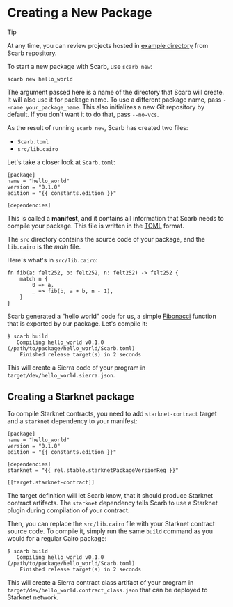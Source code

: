 <script setup>
import { data as rel } from "../../github.data";
import {data as constants} from "../../constants.data";
</script>

# Creating a New Package

> [!TIP]
> At any time, you can review projects hosted in
> [example directory](https://github.com/software-mansion/scarb/tree/main/examples) from Scarb repository.

To start a new package with Scarb, use `scarb new`:

```shell
scarb new hello_world
```

The argument passed here is a name of the directory that Scarb will create.
It will also use it for package name.
To use a different package name, pass `--name your_package_name`.
This also initializes a new Git repository by default. If you don't want it to do that, pass `--no-vcs`.

As the result of running `scarb new`, Scarb has created two files:

- `Scarb.toml`
- `src/lib.cairo`

Let's take a closer look at `Scarb.toml`:

```toml-vue
[package]
name = "hello_world"
version = "0.1.0"
edition = "{{ constants.edition }}"

[dependencies]
```

This is called a **manifest**, and it contains all information that Scarb needs to compile your package.
This file is written in the [TOML](https://toml.io/) format.

The `src` directory contains the source code of your package, and the `lib.cairo` is the _main_ file.

Here's what's in `src/lib.cairo`:

```cairo filename="src/lib.cairo"
fn fib(a: felt252, b: felt252, n: felt252) -> felt252 {
    match n {
        0 => a,
        _ => fib(b, a + b, n - 1),
    }
}
```

Scarb generated a "hello world" code for us, a simple [Fibonacci](https://en.wikipedia.org/wiki/Fibonacci_number)
function that is exported by our package.
Let's compile it:

```shell
$ scarb build
   Compiling hello_world v0.1.0 (/path/to/package/hello_world/Scarb.toml)
    Finished release target(s) in 2 seconds
```

This will create a Sierra code of your program in `target/dev/hello_world.sierra.json`.

## Creating a Starknet package

To compile Starknet contracts, you need to add `starknet-contract` target and a `starknet` dependency to your manifest:

```toml-vue
[package]
name = "hello_world"
version = "0.1.0"
edition = "{{ constants.edition }}"

[dependencies]
starknet = "{{ rel.stable.starknetPackageVersionReq }}"

[[target.starknet-contract]]
```

The target definition will let Scarb know, that it should produce Starknet contract artifacts.
The `starknet` dependency tells Scarb to use a Starknet plugin during compilation of your contract.

Then, you can replace the `src/lib.cairo` file with your Starknet contract source code.
To compile it, simply run the same `build` command as you would for a regular Cairo package:

```shell
$ scarb build
   Compiling hello_world v0.1.0 (/path/to/package/hello_world/Scarb.toml)
    Finished release target(s) in 2 seconds
```

This will create a Sierra contract class artifact of your program in `target/dev/hello_world.contract_class.json`
that can be deployed to Starknet network.
